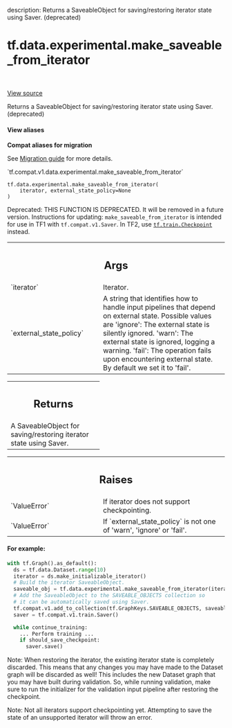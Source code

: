 description: Returns a SaveableObject for saving/restoring iterator state using Saver. (deprecated)

<div itemscope itemtype="http://developers.google.com/ReferenceObject">
<meta itemprop="name" content="tf.data.experimental.make_saveable_from_iterator" />
<meta itemprop="path" content="Stable" />
</div>

# tf.data.experimental.make_saveable_from_iterator

<!-- Insert buttons and diff -->

<table class="tfo-notebook-buttons tfo-api nocontent" align="left">

</table>

<a target="_blank" class="external" href="/code/stable/tensorflow/python/data/experimental/ops/iterator_ops.py">View source</a>



Returns a SaveableObject for saving/restoring iterator state using Saver. (deprecated)

<section class="expandable">
  <h4 class="showalways">View aliases</h4>
  <p>
<b>Compat aliases for migration</b>
<p>See
<a href="https://www.tensorflow.org/guide/migrate">Migration guide</a> for
more details.</p>
<p>`tf.compat.v1.data.experimental.make_saveable_from_iterator`</p>
</p>
</section>

<pre class="devsite-click-to-copy prettyprint lang-py tfo-signature-link">
<code>tf.data.experimental.make_saveable_from_iterator(
    iterator, external_state_policy=None
)
</code></pre>



<!-- Placeholder for "Used in" -->

Deprecated: THIS FUNCTION IS DEPRECATED. It will be removed in a future version.
Instructions for updating:
`make_saveable_from_iterator` is intended for use in TF1 with `tf.compat.v1.Saver`. In TF2, use <a href="../../../tf/train/Checkpoint.md"><code>tf.train.Checkpoint</code></a> instead.

<!-- Tabular view -->
 <table class="responsive fixed orange">
<colgroup><col width="214px"><col></colgroup>
<tr><th colspan="2"><h2 class="add-link">Args</h2></th></tr>

<tr>
<td>
`iterator`
</td>
<td>
Iterator.
</td>
</tr><tr>
<td>
`external_state_policy`
</td>
<td>
A string that identifies how to handle input
pipelines that depend on external state. Possible values are
'ignore': The external state is silently ignored.
'warn': The external state is ignored, logging a warning.
'fail': The operation fails upon encountering external state.
By default we set it to 'fail'.
</td>
</tr>
</table>



<!-- Tabular view -->
 <table class="responsive fixed orange">
<colgroup><col width="214px"><col></colgroup>
<tr><th colspan="2"><h2 class="add-link">Returns</h2></th></tr>
<tr class="alt">
<td colspan="2">
A SaveableObject for saving/restoring iterator state using Saver.
</td>
</tr>

</table>



<!-- Tabular view -->
 <table class="responsive fixed orange">
<colgroup><col width="214px"><col></colgroup>
<tr><th colspan="2"><h2 class="add-link">Raises</h2></th></tr>

<tr>
<td>
`ValueError`
</td>
<td>
If iterator does not support checkpointing.
</td>
</tr><tr>
<td>
`ValueError`
</td>
<td>
If `external_state_policy` is not one of 'warn', 'ignore' or
'fail'.
</td>
</tr>
</table>



#### For example:



```python
with tf.Graph().as_default():
  ds = tf.data.Dataset.range(10)
  iterator = ds.make_initializable_iterator()
  # Build the iterator SaveableObject.
  saveable_obj = tf.data.experimental.make_saveable_from_iterator(iterator)
  # Add the SaveableObject to the SAVEABLE_OBJECTS collection so
  # it can be automatically saved using Saver.
  tf.compat.v1.add_to_collection(tf.GraphKeys.SAVEABLE_OBJECTS, saveable_obj)
  saver = tf.compat.v1.train.Saver()

  while continue_training:
    ... Perform training ...
    if should_save_checkpoint:
      saver.save()
```

Note: When restoring the iterator, the existing iterator state is completely
discarded. This means that any changes you may have made to the Dataset
graph will be discarded as well! This includes the new Dataset graph
that you may have built during validation. So, while running validation,
make sure to run the initializer for the validation input pipeline after
restoring the checkpoint.

Note: Not all iterators support checkpointing yet. Attempting to save the
state of an unsupported iterator will throw an error.